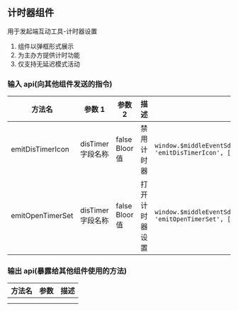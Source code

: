 ## 计时器组件

用于发起端互动工具-计时器设置

1. 组件以弹框形式展示
2. 为主办方提供计时功能
3. 仅支持无延迟模式活动

### 输入 api(向其他组件发送的指令)

| 方法名           | 参数 1            | 参数 2         | 描述           | 代码块                                                                                                    |
| ---------------- | ----------------- | -------------- | -------------- | --------------------------------------------------------------------------------------------------------- |
| emitDisTimerIcon | disTimer 字段名称 | false Bloor 值 | 禁用计时器     | `window.$middleEventSdk.event.send(boxEventOpitons(this.cuid, 'emitDisTimerIcon', ['disTimer', false]));` |
| emitOpenTimerSet | disTimer 字段名称 | false Bloor 值 | 打开计时器设置 | `window.$middleEventSdk.event.send(boxEventOpitons(this.cuid, 'emitOpenTimerSet', ['disTimer', false]));` |

### 输出 api(暴露给其他组件使用的方法)

| 方法名 | 参数 | 描述 |
| ------ | ---- | ---- |
|        |      |      |
|        |      |      |
